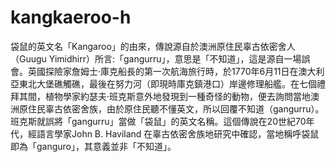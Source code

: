 # kangkaeroo-h
袋鼠的英文名「Kangaroo」的由來，傳說源自於澳洲原住民辜古依密舍人（Guugu Yimidhirr）所言:「gangurru」，意思是「不知道」，這是源自一場誤會。英國探險家詹姆士·庫克船長的第一次航海旅行時，於1770年6月11日在澳大利亞東北大堡礁觸礁，最後在努力河（即現時庫克鎮港口）岸邊修理船艦。在七個禮拜其間，植物學家約瑟夫·班克斯意外地發現到一種奇怪的動物，便去詢問當地澳洲原住民辜古依密舍族，由於原住民聽不懂英文，所以回覆不知道（gangurru）。班克斯就誤將「gangurru」當做「袋鼠」的英文名稱。這個傳說在20世紀70年代，經語言學家John B. Haviland 在辜古依密舍族地研究中確認，當地稱呼袋鼠即為「ganguro」，其意義並非「不知道」。
